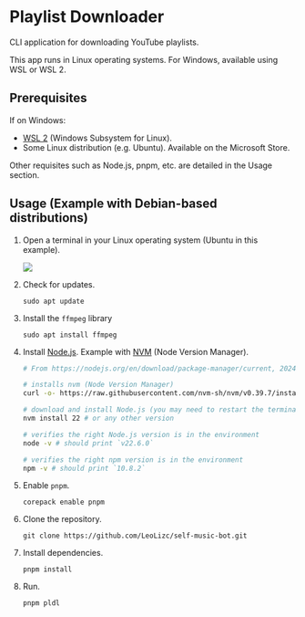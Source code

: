 # Playlist Downloader

CLI application for downloading YouTube playlists.

This app runs in Linux operating systems. For Windows, available using WSL or WSL 2.

## Prerequisites

If on Windows:

- [WSL 2](https://learn.microsoft.com/en-us/windows/wsl/install) (Windows Subsystem for Linux).
- Some Linux distribution (e.g. Ubuntu). Available on the Microsoft Store.

Other requisites such as Node.js, pnpm, etc. are detailed in the Usage section.

## Usage (Example with Debian-based distributions)

1. Open a terminal in your Linux operating system (Ubuntu in this example).

   <img src="https://github.com/user-attachments/assets/48c624da-bbca-419e-afc5-469c0eb54f11">

2. Check for updates.

       sudo apt update

3. Install the `ffmpeg` library

       sudo apt install ffmpeg

4. Install [Node.js](https://nodejs.org/en/download/package-manager/current). Example with [NVM](https://github.com/nvm-sh/nvm) (Node Version Manager).

    ```bash
    # From https://nodejs.org/en/download/package-manager/current, 2024-08-07.
    
    # installs nvm (Node Version Manager)
    curl -o- https://raw.githubusercontent.com/nvm-sh/nvm/v0.39.7/install.sh | bash
    
    # download and install Node.js (you may need to restart the terminal)
    nvm install 22 # or any other version
    
    # verifies the right Node.js version is in the environment
    node -v # should print `v22.6.0`
    
    # verifies the right npm version is in the environment
    npm -v # should print `10.8.2`
    ```

5. Enable `pnpm`.

       corepack enable pnpm

6. Clone the repository.

       git clone https://github.com/LeoLizc/self-music-bot.git

7. Install dependencies.

       pnpm install

8. Run.

       pnpm pldl
